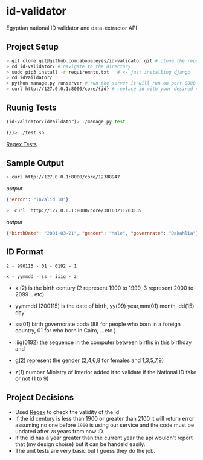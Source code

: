 # id-validator
Egyptian national ID validator and data-extractor API

## Project Setup

```bash
> git clone git@github.com:aboueleyes/id-validator.git # clone the repo
> cd id-validator/ # navigate to the directory
> sudo pip3 install -r requiremnts.txt   # <- just installing django
> cd idVaildator/
> python manage.py runserver # run the server it will run on port 8000 
> curl http://127.0.0.1:8000/core/{id} # replace id with your desired natinol id
```

## Ruunig Tests

```bash
(id-validator/idVaildator)> ./manage.py test
```
```bash
(/)> ./test.sh
```
[Regex Tests](https://regexr.com/6hl0q)


## Sample Output

```bash
> curl http://127.0.0.1:8000/core/12388947 
```
*output*

```json
{"error": "Invalid ID"}
```

```bash
>  curl  http://127.0.0.1:8000/core/30103211203135
```
*output* 

```json
{"birthDate": "2001-03-21", "gender": "Male", "governrate": "Dakahlia"}

```

## ID Format 
```
2 - 990115 - 01 - 0192 - 1

x - yymmdd - ss - iiig - z
```


- x (2) is the birth century (2 represent 1900 to 1999, 3 represent 2000 to 2099 .. etc)

- yymmdd (200115) is the date of birth, yy(99) year,mm(01) month, dd(15) day

- ss(01) birth governorate coda (88 for people who born in a foreign country, 01 for who born in Cairo, ...etc )

- iiig(0192) the sequence in the computer between births in this birthday and

 - g(2) represent the gender (2,4,6,8 for females and 1,3,5,7,9)

 - z(1) number Ministry of Interior added it to validate if the National ID fake or not (1 to 9)

## Project Decisions

- Used [Regex](https://regexr.com/6hl0q) to check the validity of the id
- If the id century is less than 1900 or greater than 2100 it will return error assuming no one before `1900` is using our service 
and the code must be updated after `78` years from now :D.
- if the id has a year greater than the current year the api wouldn't report that (my design choise) but it can be handeld easily. 
- The unit tests are very basic but I guess they do the job.


